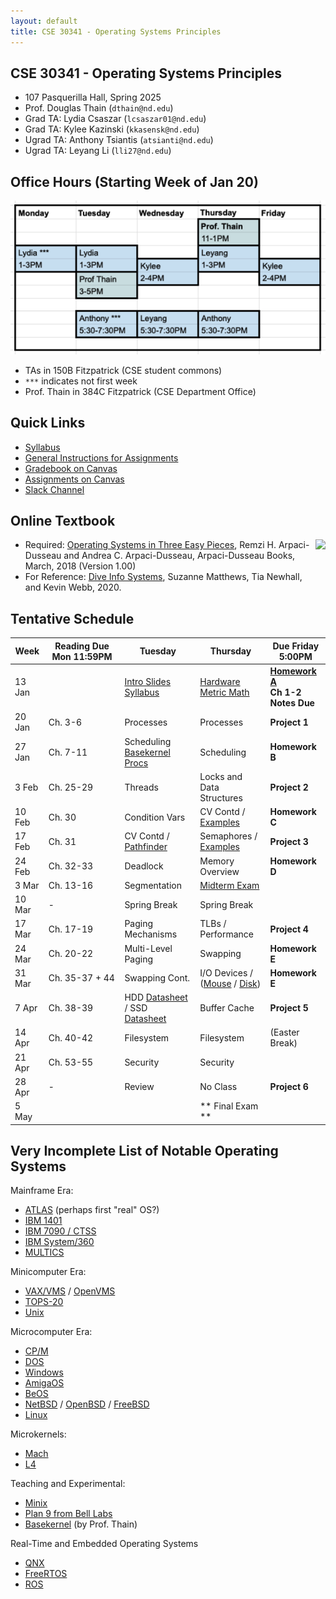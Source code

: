 ```yaml
---
layout: default
title: CSE 30341 - Operating Systems Principles
---
```


## CSE 30341 - Operating Systems Principles

- 107 Pasquerilla Hall, Spring 2025
- Prof. Douglas Thain (`dthain@nd.edu`)
- Grad TA: Lydia Csaszar (`lcsaszar01@nd.edu`)
- Grad TA: Kylee Kazinski (`kkasensk@nd.edu`)
- Ugrad TA: Anthony Tsiantis (`atsianti@nd.edu`)
- Ugrad TA: Leyang Li (`lli27@nd.edu`)

##  Office Hours (Starting Week of Jan 20)

![Office Hours Grid](office-hours.png)

- TAs in 150B Fitzpatrick (CSE student commons)
- `***` indicates not first week
- Prof. Thain in 384C Fitzpatrick (CSE Department Office)

## Quick Links

- [Syllabus](syllabus)
- [General Instructions for Assignments](general)
- [Gradebook on Canvas](https://canvas.nd.edu/courses/109948/gradebook)
- [Assignments on Canvas](https://canvas.nd.edu/courses/109948/assignments)
- [Slack Channel](https://app.slack.com/client/T0HJVP8MS/C087P2MUKNY)

## Online Textbook

[<img align="right" height="128" src="https://pages.cs.wisc.edu/~remzi/OSTEP/book-cover-two.jpg"/>](http://ostep.org)

- Required: [Operating Systems in Three Easy Pieces](https://pages.cs.wisc.edu/~remzi/OSTEP), Remzi H. Arpaci-Dusseau and Andrea C. Arpaci-Dusseau, Arpaci-Dusseau Books, March, 2018 (Version 1.00)
- For Reference: [Dive Info Systems](https://diveintosystems.org/book), Suzanne Matthews, Tia Newhall, and Kevin Webb, 2020.

## Tentative Schedule

|Week|Reading&nbsp;Due Mon&nbsp;11:59PM |Tuesday|Thursday|Due Friday 5:00PM|
|-----|-----|-----|---|---|
| 13 Jan  |             | [Intro&nbsp;Slides](https://docs.google.com/presentation/d/1Udc71mn21lsMWi7hFo3tQoJvWjSfK9IhL9SEAKE8Iyk/edit#slide=id.p1)<br>[Syllabus](syllabus)  | [Hardware](hardware) <br>[Metric Math](metric) | **[Homework A](homework-a)**<br>**Ch 1-2 Notes Due**
| 20 Jan  | Ch. 3-6	| Processes | Processes | **Project 1**
| 27 Jan  | Ch. 7-11	| Scheduling <br> [Basekernel Procs](basekernel-process)| Scheduling	| **Homework B**
| 3 Feb   | Ch. 25-29	| Threads	 | Locks and Data Structures | **Project 2**
| 10 Feb  | Ch. 30	| Condition Vars | CV Contd / [Examples](https://github.com/dthain/opsys-sp25/tree/master/examples) | **Homework C**
| 17 Feb  | Ch. 31	| CV Contd / [Pathfinder](https://www.cs.cornell.edu/courses/cs614/1999sp/papers/pathfinder.html)    | Semaphores / [Examples](https://github.com/dthain/opsys-sp25/tree/master/examples) | **Project 3**
| 24 Feb  | Ch. 32-33	| Deadlock	 | Memory Overview | **Homework D**
| 3 Mar   | Ch. 13-16   | Segmentation   | [Midterm Exam](midterm) |
| 10 Mar  | -           | Spring Break   | Spring Break |
| 17 Mar  | Ch. 17-19	| Paging Mechanisms | TLBs / Performance	| **Project 4**
| 24 Mar  | Ch. 20-22	| Multi-Level Paging | Swapping	| **Homework E**
| 31 Mar  | Ch. 35-37 + 44 | Swapping Cont. | I/O Devices / ([Mouse](https://github.com/dthain/basekernel/blob/master/kernel/mouse.c) / [Disk](https://github.com/dthain/basekernel/blob/master/kernel/ata.c))  | **Homework E**
| 7 Apr   | Ch. 38-39	| HDD [Datasheet](datasheets/seagate-st8000-hdd.pdf) / SSD [Datasheet](micron-2280-ssd.pdf) | Buffer Cache | **Project 5**
| 14 Apr  | Ch. 40-42	| Filesystem     | Filesystem | (Easter Break)
| 21 Apr  | Ch. 53-55	| Security       | Security | 
| 28 Apr  | -           | Review | No Class | **Project 6**
| 5 May	  |             |                | ** Final Exam ** |

## Very Incomplete List of Notable Operating Systems

Mainframe Era:

- [ATLAS](https://en.wikipedia.org/wiki/Atlas_Supervisor) (perhaps first "real" OS?)
- [IBM 1401](https://en.wikipedia.org/wiki/IBM_1401)
- [IBM 7090 / CTSS](https://en.wikipedia.org/wiki/IBM_7090)
- [IBM System/360](https://en.wikipedia.org/wiki/IBM_System/360)
- [MULTICS](https://multicians.org)

Minicomputer Era:
- [VAX/VMS](https://en.wikipedia.org/wiki/VAX) / [OpenVMS](https://en.wikipedia.org/wiki/OpenVMS)
- [TOPS-20](https://en.wikipedia.org/wiki/TOPS-20)
- [Unix](https://en.wikipedia.org/wiki/Unix)

Microcomputer Era:
- [CP/M](https://en.wikipedia.org/wiki/CP/M)
- [DOS](https://en.wikipedia.org/wiki/DOS)
- [Windows](https://en.wikipedia.org/wiki/Microsoft_Windows)
- [AmigaOS](https://en.wikipedia.org/wiki/AmigaOS)
- [BeOS](https://en.wikipedia.org/wiki/BeOS)
- [NetBSD](https://netbsd.org) / [OpenBSD](https://openbsd.org) / [FreeBSD](https://freebsd.org)
- [Linux](https://kernel.org)

Microkernels:
- [Mach](https://en.wikipedia.org/wiki/Mach_(kernel))
- [L4](https://en.wikipedia.org/wiki/L4_microkernel_family)

Teaching and Experimental:
- [Minix](https://www.minix3.org)
- [Plan 9 from Bell Labs](https://9p.io/plan9/)
- [Basekernel](http://github.com/dthain/basekernel) (by Prof. Thain)

Real-Time and Embedded Operating Systems
- [QNX](https://en.wikipedia.org/wiki/QNX)
- [FreeRTOS](https://en.wikipedia.org/wiki/FreeRTOS)
- [ROS](https://en.wikipedia.org/wiki/Robot_Operating_System)
